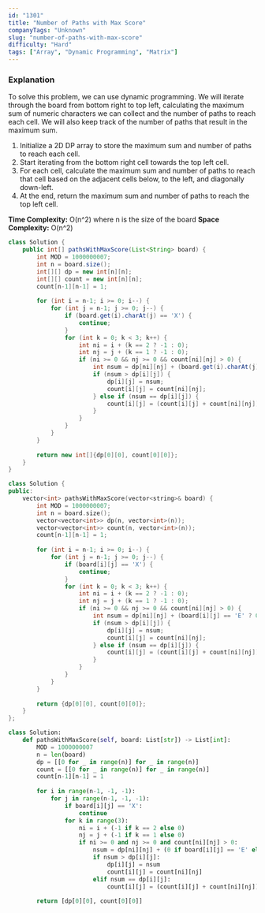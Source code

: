```yaml
---
id: "1301"
title: "Number of Paths with Max Score"
companyTags: "Unknown"
slug: "number-of-paths-with-max-score"
difficulty: "Hard"
tags: ["Array", "Dynamic Programming", "Matrix"]
---
```


### Explanation
To solve this problem, we can use dynamic programming. We will iterate through the board from bottom right to top left, calculating the maximum sum of numeric characters we can collect and the number of paths to reach each cell. We will also keep track of the number of paths that result in the maximum sum.

1. Initialize a 2D DP array to store the maximum sum and number of paths to reach each cell.
2. Start iterating from the bottom right cell towards the top left cell.
3. For each cell, calculate the maximum sum and number of paths to reach that cell based on the adjacent cells below, to the left, and diagonally down-left.
4. At the end, return the maximum sum and number of paths to reach the top left cell.

**Time Complexity:** O(n^2) where n is the size of the board
**Space Complexity:** O(n^2)
```java
class Solution {
    public int[] pathsWithMaxScore(List<String> board) {
        int MOD = 1000000007;
        int n = board.size();
        int[][] dp = new int[n][n];
        int[][] count = new int[n][n];
        count[n-1][n-1] = 1;
        
        for (int i = n-1; i >= 0; i--) {
            for (int j = n-1; j >= 0; j--) {
                if (board.get(i).charAt(j) == 'X') {
                    continue;
                }
                for (int k = 0; k < 3; k++) {
                    int ni = i + (k == 2 ? -1 : 0);
                    int nj = j + (k == 1 ? -1 : 0);
                    if (ni >= 0 && nj >= 0 && count[ni][nj] > 0) {
                        int nsum = dp[ni][nj] + (board.get(i).charAt(j) == 'E' ? 0 : board.get(i).charAt(j) - '0');
                        if (nsum > dp[i][j]) {
                            dp[i][j] = nsum;
                            count[i][j] = count[ni][nj];
                        } else if (nsum == dp[i][j]) {
                            count[i][j] = (count[i][j] + count[ni][nj]) % MOD;
                        }
                    }
                }
            }
        }
        
        return new int[]{dp[0][0], count[0][0]};
    }
}
```

```cpp
class Solution {
public:
    vector<int> pathsWithMaxScore(vector<string>& board) {
        int MOD = 1000000007;
        int n = board.size();
        vector<vector<int>> dp(n, vector<int>(n));
        vector<vector<int>> count(n, vector<int>(n));
        count[n-1][n-1] = 1;
        
        for (int i = n-1; i >= 0; i--) {
            for (int j = n-1; j >= 0; j--) {
                if (board[i][j] == 'X') {
                    continue;
                }
                for (int k = 0; k < 3; k++) {
                    int ni = i + (k == 2 ? -1 : 0);
                    int nj = j + (k == 1 ? -1 : 0);
                    if (ni >= 0 && nj >= 0 && count[ni][nj] > 0) {
                        int nsum = dp[ni][nj] + (board[i][j] == 'E' ? 0 : board[i][j] - '0');
                        if (nsum > dp[i][j]) {
                            dp[i][j] = nsum;
                            count[i][j] = count[ni][nj];
                        } else if (nsum == dp[i][j]) {
                            count[i][j] = (count[i][j] + count[ni][nj]) % MOD;
                        }
                    }
                }
            }
        }
        
        return {dp[0][0], count[0][0]};
    }
};
```

```python
class Solution:
    def pathsWithMaxScore(self, board: List[str]) -> List[int]:
        MOD = 1000000007
        n = len(board)
        dp = [[0 for _ in range(n)] for _ in range(n)]
        count = [[0 for _ in range(n)] for _ in range(n)]
        count[n-1][n-1] = 1
        
        for i in range(n-1, -1, -1):
            for j in range(n-1, -1, -1):
                if board[i][j] == 'X':
                    continue
                for k in range(3):
                    ni = i + (-1 if k == 2 else 0)
                    nj = j + (-1 if k == 1 else 0)
                    if ni >= 0 and nj >= 0 and count[ni][nj] > 0:
                        nsum = dp[ni][nj] + (0 if board[i][j] == 'E' else int(board[i][j]))
                        if nsum > dp[i][j]:
                            dp[i][j] = nsum
                            count[i][j] = count[ni][nj]
                        elif nsum == dp[i][j]:
                            count[i][j] = (count[i][j] + count[ni][nj]) % MOD
        
        return [dp[0][0], count[0][0]]
```